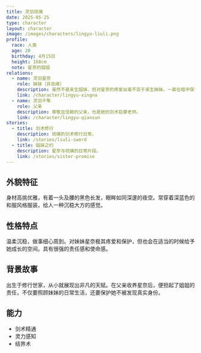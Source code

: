 ```yaml
---
title: 灵羽琉璃
date: 2025-05-25
type: character
layout: character
image: /images/characters/lingyu-liuli.png
profile:
  race: 人类
  age: 20
  birthday: 4月15日
  height: 168cm
  note: 星奈的姐姐
relations:
  - name: 灵羽星奈
    role: 妹妹（非血缘）
    description: 虽然不是亲生姐妹，但对星奈的疼爱丝毫不亚于亲生妹妹。一直在暗中保护着她。
    link: /character/lingyu-xingna
  - name: 灵羽千隼
    role: 父亲
    description: 尊敬且信赖的父亲，也是她的剑术启蒙老师。
    link: /character/lingyu-qiansun
stories:
  - title: 剑术修行
    description: 琉璃的剑术修行日常。
    link: /stories/liuli-sword
  - title: 姐妹之约
    description: 星奈与琉璃的日常片段。
    link: /stories/sister-promise
---
```


## 外貌特征

身材高挑优雅，有着一头及腰的黑色长发，眼眸如同深邃的夜空。常穿着深蓝色的和服风格服装，给人一种沉稳大方的感觉。

## 性格特点

温柔沉稳，做事细心周到。对妹妹星奈极其疼爱和保护，但也会在适当的时候给予她成长的空间。具有很强的责任感和使命感。

## 背景故事

出生于修行世家，从小就展现出非凡的天赋。在父亲收养星奈后，便担起了姐姐的责任，不仅要照顾妹妹的日常生活，还要保护她不被发现真实身份。

## 能力

- 剑术精通
- 灵力感知
- 结界术 